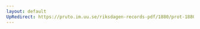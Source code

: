 ```yaml
---
layout: default
UpRedirect: https://pruto.im.uu.se/riksdagen-records-pdf/1880/prot-1880--fk--038/prot-1880--fk--038_007.pdf
---
```

